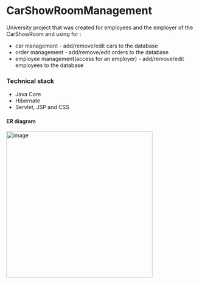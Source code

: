 # CarShowRoomManagement
University project that was created for employees and the employer of the CarShowRoom and using for :

- car management - add/remove/edit cars to the database
- order management - add/remove/edit orders to the database
- employee management(access for an employer) - add/remove/edit employees to the database

### Technical stack

- Java Core
- Hibernate
- Servlet, JSP and CSS

#### ER diagram
<img width="384" alt="image" src="https://user-images.githubusercontent.com/38536952/178967131-a347be84-ebd3-4868-9a3f-aa9159cb0db2.png">
